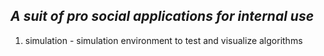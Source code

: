 ## *A suit of pro social applications for internal use*

1. simulation - simulation environment to test and visualize algorithms 

